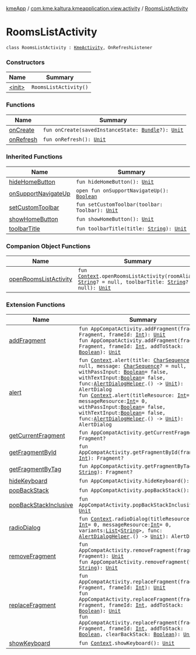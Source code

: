 [kmeApp](../../index.md) / [com.kme.kaltura.kmeapplication.view.activity](../index.md) / [RoomsListActivity](./index.md)

# RoomsListActivity

`class RoomsListActivity : `[`KmeActivity`](../-kme-activity/index.md)`, OnRefreshListener`

### Constructors

| Name | Summary |
|---|---|
| [&lt;init&gt;](-init-.md) | `RoomsListActivity()` |

### Functions

| Name | Summary |
|---|---|
| [onCreate](on-create.md) | `fun onCreate(savedInstanceState: `[`Bundle`](https://developer.android.com/reference/android/os/Bundle.html)`?): `[`Unit`](https://kotlinlang.org/api/latest/jvm/stdlib/kotlin/-unit/index.html) |
| [onRefresh](on-refresh.md) | `fun onRefresh(): `[`Unit`](https://kotlinlang.org/api/latest/jvm/stdlib/kotlin/-unit/index.html) |

### Inherited Functions

| Name | Summary |
|---|---|
| [hideHomeButton](../-kme-activity/hide-home-button.md) | `fun hideHomeButton(): `[`Unit`](https://kotlinlang.org/api/latest/jvm/stdlib/kotlin/-unit/index.html) |
| [onSupportNavigateUp](../-kme-activity/on-support-navigate-up.md) | `open fun onSupportNavigateUp(): `[`Boolean`](https://kotlinlang.org/api/latest/jvm/stdlib/kotlin/-boolean/index.html) |
| [setCustomToolbar](../-kme-activity/set-custom-toolbar.md) | `fun setCustomToolbar(toolbar: Toolbar): `[`Unit`](https://kotlinlang.org/api/latest/jvm/stdlib/kotlin/-unit/index.html) |
| [showHomeButton](../-kme-activity/show-home-button.md) | `fun showHomeButton(): `[`Unit`](https://kotlinlang.org/api/latest/jvm/stdlib/kotlin/-unit/index.html) |
| [toolbarTitle](../-kme-activity/toolbar-title.md) | `fun toolbarTitle(title: `[`String`](https://kotlinlang.org/api/latest/jvm/stdlib/kotlin/-string/index.html)`): `[`Unit`](https://kotlinlang.org/api/latest/jvm/stdlib/kotlin/-unit/index.html) |

### Companion Object Functions

| Name | Summary |
|---|---|
| [openRoomsListActivity](open-rooms-list-activity.md) | `fun `[`Context`](https://developer.android.com/reference/android/content/Context.html)`.openRoomsListActivity(roomAlias: `[`String`](https://kotlinlang.org/api/latest/jvm/stdlib/kotlin/-string/index.html)`? = null, toolbarTitle: `[`String`](https://kotlinlang.org/api/latest/jvm/stdlib/kotlin/-string/index.html)`? = null): `[`Unit`](https://kotlinlang.org/api/latest/jvm/stdlib/kotlin/-unit/index.html) |

### Extension Functions

| Name | Summary |
|---|---|
| [addFragment](../../com.kme.kaltura.kmeapplication.util.extensions/androidx.appcompat.app.-app-compat-activity/add-fragment.md) | `fun AppCompatActivity.addFragment(fragment: Fragment, frameId: `[`Int`](https://kotlinlang.org/api/latest/jvm/stdlib/kotlin/-int/index.html)`): `[`Unit`](https://kotlinlang.org/api/latest/jvm/stdlib/kotlin/-unit/index.html)<br>`fun AppCompatActivity.addFragment(fragment: Fragment, frameId: `[`Int`](https://kotlinlang.org/api/latest/jvm/stdlib/kotlin/-int/index.html)`, addToStack: `[`Boolean`](https://kotlinlang.org/api/latest/jvm/stdlib/kotlin/-boolean/index.html)`): `[`Unit`](https://kotlinlang.org/api/latest/jvm/stdlib/kotlin/-unit/index.html) |
| [alert](../../com.kme.kaltura.kmeapplication.util.extensions/android.content.-context/alert.md) | `fun `[`Context`](https://developer.android.com/reference/android/content/Context.html)`.alert(title: `[`CharSequence`](https://kotlinlang.org/api/latest/jvm/stdlib/kotlin/-char-sequence/index.html)`? = null, message: `[`CharSequence`](https://kotlinlang.org/api/latest/jvm/stdlib/kotlin/-char-sequence/index.html)`? = null, withPassInput: `[`Boolean`](https://kotlinlang.org/api/latest/jvm/stdlib/kotlin/-boolean/index.html)` = false, withTextInput: `[`Boolean`](https://kotlinlang.org/api/latest/jvm/stdlib/kotlin/-boolean/index.html)` = false, func: `[`AlertDialogHelper`](../../com.kme.kaltura.kmeapplication.util.extensions/-alert-dialog-helper/index.md)`.() -> `[`Unit`](https://kotlinlang.org/api/latest/jvm/stdlib/kotlin/-unit/index.html)`): AlertDialog`<br>`fun `[`Context`](https://developer.android.com/reference/android/content/Context.html)`.alert(titleResource: `[`Int`](https://kotlinlang.org/api/latest/jvm/stdlib/kotlin/-int/index.html)` = 0, messageResource: `[`Int`](https://kotlinlang.org/api/latest/jvm/stdlib/kotlin/-int/index.html)` = 0, withPassInput: `[`Boolean`](https://kotlinlang.org/api/latest/jvm/stdlib/kotlin/-boolean/index.html)` = false, withTextInput: `[`Boolean`](https://kotlinlang.org/api/latest/jvm/stdlib/kotlin/-boolean/index.html)` = false, func: `[`AlertDialogHelper`](../../com.kme.kaltura.kmeapplication.util.extensions/-alert-dialog-helper/index.md)`.() -> `[`Unit`](https://kotlinlang.org/api/latest/jvm/stdlib/kotlin/-unit/index.html)`): AlertDialog` |
| [getCurrentFragment](../../com.kme.kaltura.kmeapplication.util.extensions/androidx.appcompat.app.-app-compat-activity/get-current-fragment.md) | `fun AppCompatActivity.getCurrentFragment(): Fragment?` |
| [getFragmentById](../../com.kme.kaltura.kmeapplication.util.extensions/androidx.appcompat.app.-app-compat-activity/get-fragment-by-id.md) | `fun AppCompatActivity.getFragmentById(frameId: `[`Int`](https://kotlinlang.org/api/latest/jvm/stdlib/kotlin/-int/index.html)`): Fragment?` |
| [getFragmentByTag](../../com.kme.kaltura.kmeapplication.util.extensions/androidx.appcompat.app.-app-compat-activity/get-fragment-by-tag.md) | `fun AppCompatActivity.getFragmentByTag(tag: `[`String`](https://kotlinlang.org/api/latest/jvm/stdlib/kotlin/-string/index.html)`): Fragment?` |
| [hideKeyboard](../../com.kme.kaltura.kmeapplication.util.extensions/androidx.appcompat.app.-app-compat-activity/hide-keyboard.md) | `fun AppCompatActivity.hideKeyboard(): `[`Unit`](https://kotlinlang.org/api/latest/jvm/stdlib/kotlin/-unit/index.html) |
| [popBackStack](../../com.kme.kaltura.kmeapplication.util.extensions/androidx.appcompat.app.-app-compat-activity/pop-back-stack.md) | `fun AppCompatActivity.popBackStack(): `[`Unit`](https://kotlinlang.org/api/latest/jvm/stdlib/kotlin/-unit/index.html) |
| [popBackStackInclusive](../../com.kme.kaltura.kmeapplication.util.extensions/androidx.appcompat.app.-app-compat-activity/pop-back-stack-inclusive.md) | `fun AppCompatActivity.popBackStackInclusive(): `[`Unit`](https://kotlinlang.org/api/latest/jvm/stdlib/kotlin/-unit/index.html) |
| [radioDialog](../../com.kme.kaltura.kmeapplication.util.extensions/android.content.-context/radio-dialog.md) | `fun `[`Context`](https://developer.android.com/reference/android/content/Context.html)`.radioDialog(titleResource: `[`Int`](https://kotlinlang.org/api/latest/jvm/stdlib/kotlin/-int/index.html)` = 0, messageResource: `[`Int`](https://kotlinlang.org/api/latest/jvm/stdlib/kotlin/-int/index.html)` = 0, variants: `[`List`](https://kotlinlang.org/api/latest/jvm/stdlib/kotlin.collections/-list/index.html)`<`[`String`](https://kotlinlang.org/api/latest/jvm/stdlib/kotlin/-string/index.html)`>, func: `[`AlertDialogHelper`](../../com.kme.kaltura.kmeapplication.util.extensions/-alert-dialog-helper/index.md)`.() -> `[`Unit`](https://kotlinlang.org/api/latest/jvm/stdlib/kotlin/-unit/index.html)`): AlertDialog` |
| [removeFragment](../../com.kme.kaltura.kmeapplication.util.extensions/androidx.appcompat.app.-app-compat-activity/remove-fragment.md) | `fun AppCompatActivity.removeFragment(fragment: Fragment): `[`Unit`](https://kotlinlang.org/api/latest/jvm/stdlib/kotlin/-unit/index.html)<br>`fun AppCompatActivity.removeFragment(tag: `[`String`](https://kotlinlang.org/api/latest/jvm/stdlib/kotlin/-string/index.html)`): `[`Unit`](https://kotlinlang.org/api/latest/jvm/stdlib/kotlin/-unit/index.html) |
| [replaceFragment](../../com.kme.kaltura.kmeapplication.util.extensions/androidx.appcompat.app.-app-compat-activity/replace-fragment.md) | `fun AppCompatActivity.replaceFragment(fragment: Fragment, frameId: `[`Int`](https://kotlinlang.org/api/latest/jvm/stdlib/kotlin/-int/index.html)`): `[`Unit`](https://kotlinlang.org/api/latest/jvm/stdlib/kotlin/-unit/index.html)<br>`fun AppCompatActivity.replaceFragment(fragment: Fragment, frameId: `[`Int`](https://kotlinlang.org/api/latest/jvm/stdlib/kotlin/-int/index.html)`, addToStack: `[`Boolean`](https://kotlinlang.org/api/latest/jvm/stdlib/kotlin/-boolean/index.html)`): `[`Unit`](https://kotlinlang.org/api/latest/jvm/stdlib/kotlin/-unit/index.html)<br>`fun AppCompatActivity.replaceFragment(fragment: Fragment, frameId: `[`Int`](https://kotlinlang.org/api/latest/jvm/stdlib/kotlin/-int/index.html)`, addToStack: `[`Boolean`](https://kotlinlang.org/api/latest/jvm/stdlib/kotlin/-boolean/index.html)`, clearBackStack: `[`Boolean`](https://kotlinlang.org/api/latest/jvm/stdlib/kotlin/-boolean/index.html)`): `[`Unit`](https://kotlinlang.org/api/latest/jvm/stdlib/kotlin/-unit/index.html) |
| [showKeyboard](../../com.kme.kaltura.kmeapplication.util.extensions/android.content.-context/show-keyboard.md) | `fun `[`Context`](https://developer.android.com/reference/android/content/Context.html)`.showKeyboard(): `[`Unit`](https://kotlinlang.org/api/latest/jvm/stdlib/kotlin/-unit/index.html) |
